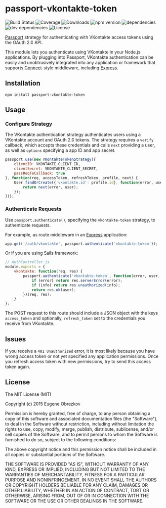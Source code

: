 # passport-vkontakte-token

![Build Status](https://img.shields.io/travis/ghaiklor/passport-vkontakte-token.svg) ![Coverage](https://img.shields.io/coveralls/ghaiklor/passport-vkontakte-token.svg) ![Downloads](https://img.shields.io/npm/dm/passport-vkontakte-token.svg) ![npm version](https://img.shields.io/npm/v/passport-vkontakte-token.svg) ![dependencies](https://img.shields.io/david/ghaiklor/passport-vkontakte-token.svg) ![dev dependencies](https://img.shields.io/david/dev/ghaiklor/passport-vkontakte-token.svg) ![License](https://img.shields.io/npm/l/passport-vkontakte-token.svg)

[Passport](http://passportjs.org/) strategy for authenticating with VKontakte access tokens using the OAuth 2.0 API.

This module lets you authenticate using VKontakte in your Node.js applications.
By plugging into Passport, VKontakte authentication can be easily and unobtrusively integrated into any application or framework that supports [Connect](http://www.senchalabs.org/connect/)-style middleware, including [Express](http://expressjs.com/).

## Installation

```shell
npm install passport-vkontakte-token
```

## Usage

### Configure Strategy

The VKontakte authentication strategy authenticates users using a VKontakte account and OAuth 2.0 tokens.
The strategy requires a `verify` callback, which accepts these credentials and calls `next` providing a user, as well as `options` specifying a app ID and app secret.

```javascript
passport.use(new VKontakteTokenStrategy({
    clientID: VKONTAKTE_CLIENT_ID,
    clientSecret: VKONTAKTE_CLIENT_SECRET,
    passReqToCallback: true
}, function(req, accessToken, refreshToken, profile, next) {
    User.findOrCreate({'vkontakte.id': profile.id}, function(error, user) {
        return next(error, user);
    });
}));
```

### Authenticate Requests

Use `passport.authenticate()`, specifying the `vkontakte-token` strategy, to authenticate requests.

For example, as route middleware in an [Express](http://expressjs.com/) application:

```javascript
app.get('/auth/vkontakte', passport.authenticate('vkontakte-token'));
```

Or if you are using Sails framework:

```javascript
// AuthController.js
module.exports = {
    vkontakte: function(req, res) {
        passport.authenticate('vkontakte-token', function(error, user, info) {
            if (error) return res.serverError(error);
            if (info) return res.unauthorized(info);
            return res.ok(user);
        })(req, res);
    }
};
```

The POST request to this route should include a JSON object with the keys `access_token` and optionally, `refresh_token` set to the credentials you receive from VKontakte.

## Issues

If you receive a `401 Unauthorized` error, it is most likely because you have wrong access token or not yet specified any application permissions.
Once you refresh access token with new permissions, try to send this access token again.

## License

The MIT License (MIT)

Copyright (c) 2015 Eugene Obrezkov

Permission is hereby granted, free of charge, to any person obtaining a copy
of this software and associated documentation files (the "Software"), to deal
in the Software without restriction, including without limitation the rights
to use, copy, modify, merge, publish, distribute, sublicense, and/or sell
copies of the Software, and to permit persons to whom the Software is
furnished to do so, subject to the following conditions:

The above copyright notice and this permission notice shall be included in all
copies or substantial portions of the Software.

THE SOFTWARE IS PROVIDED "AS IS", WITHOUT WARRANTY OF ANY KIND, EXPRESS OR
IMPLIED, INCLUDING BUT NOT LIMITED TO THE WARRANTIES OF MERCHANTABILITY,
FITNESS FOR A PARTICULAR PURPOSE AND NONINFRINGEMENT. IN NO EVENT SHALL THE
AUTHORS OR COPYRIGHT HOLDERS BE LIABLE FOR ANY CLAIM, DAMAGES OR OTHER
LIABILITY, WHETHER IN AN ACTION OF CONTRACT, TORT OR OTHERWISE, ARISING FROM,
OUT OF OR IN CONNECTION WITH THE SOFTWARE OR THE USE OR OTHER DEALINGS IN THE
SOFTWARE.
